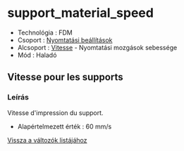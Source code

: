 # support\_material\_speed

* Technológia : FDM
* Csoport : [Nyomtatási beállítások](../../konfig/print_settings.md)
* Alcsoport : [Vitesse](../../beallitasok/print_settings.md#vitesse) - Nyomtatási mozgások sebessége
* Mód : Haladó

## Vitesse pour les supports

### Leírás

Vitesse d'impression du support.

* Alapértelmezett érték : 60 mm/s

[Vissza a változók listájához](/)

